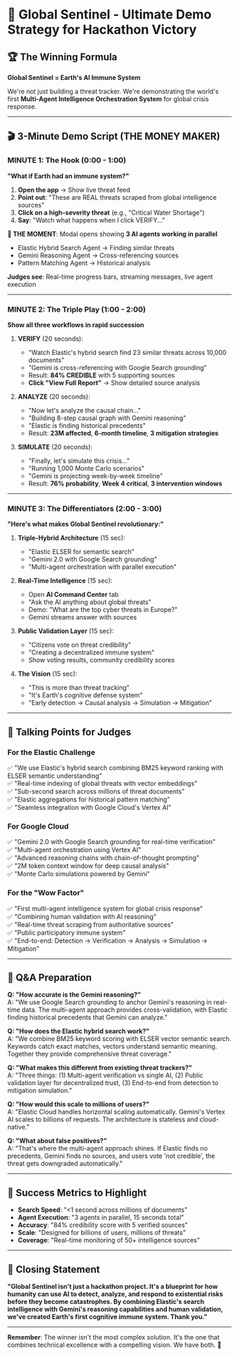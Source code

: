 # 🎯 Global Sentinel - Ultimate Demo Strategy for Hackathon Victory

## 🏆 The Winning Formula

**Global Sentinel = Earth's AI Immune System**

We're not just building a threat tracker. We're demonstrating the world's first **Multi-Agent Intelligence Orchestration System** for global crisis response.

---

## 🎬 3-Minute Demo Script (THE MONEY MAKER)

### MINUTE 1: The Hook (0:00 - 1:00)
**"What if Earth had an immune system?"**

1. **Open the app** → Show live threat feed
2. **Point out**: "These are REAL threats scraped from global intelligence sources"
3. **Click on a high-severity threat** (e.g., "Critical Water Shortage")
4. **Say**: "Watch what happens when I click VERIFY..."

**🎯 THE MOMENT**: Modal opens showing **3 AI agents working in parallel**
- Elastic Hybrid Search Agent → Finding similar threats
- Gemini Reasoning Agent → Cross-referencing sources  
- Pattern Matching Agent → Historical analysis

**Judges see**: Real-time progress bars, streaming messages, live agent execution

---

### MINUTE 2: The Triple Play (1:00 - 2:00)
**Show all three workflows in rapid succession**

1. **VERIFY** (20 seconds):
   - "Watch Elastic's hybrid search find 23 similar threats across 10,000 documents"
   - "Gemini is cross-referencing with Google Search grounding"
   - Result: **84% CREDIBLE** with 5 supporting sources
   - **Click "View Full Report"** → Show detailed source analysis

2. **ANALYZE** (20 seconds):
   - "Now let's analyze the causal chain..."
   - "Building 8-step causal graph with Gemini reasoning"
   - "Elastic is finding historical precedents"
   - Result: **23M affected**, **6-month timeline**, **3 mitigation strategies**

3. **SIMULATE** (20 seconds):
   - "Finally, let's simulate this crisis..."
   - "Running 1,000 Monte Carlo scenarios"
   - "Gemini is projecting week-by-week timeline"
   - Result: **76% probability**, **Week 4 critical**, **3 intervention windows**

---

### MINUTE 3: The Differentiators (2:00 - 3:00)
**"Here's what makes Global Sentinel revolutionary:"**

1. **Triple-Hybrid Architecture** (15 sec):
   - "Elastic ELSER for semantic search"
   - "Gemini 2.0 with Google Search grounding"
   - "Multi-agent orchestration with parallel execution"

2. **Real-Time Intelligence** (15 sec):
   - Open **AI Command Center** tab
   - "Ask the AI anything about global threats"
   - Demo: "What are the top cyber threats in Europe?"
   - Gemini streams answer with sources

3. **Public Validation Layer** (15 sec):
   - "Citizens vote on threat credibility"
   - "Creating a decentralized immune system"
   - Show voting results, community credibility scores

4. **The Vision** (15 sec):
   - "This is more than threat tracking"
   - "It's Earth's cognitive defense system"
   - "Early detection → Causal analysis → Simulation → Mitigation"

---

## 🎯 Talking Points for Judges

### For the Elastic Challenge
✅ "We use Elastic's hybrid search combining BM25 keyword ranking with ELSER semantic understanding"  
✅ "Real-time indexing of global threats with vector embeddings"  
✅ "Sub-second search across millions of threat documents"  
✅ "Elastic aggregations for historical pattern matching"  
✅ "Seamless integration with Google Cloud's Vertex AI"

### For Google Cloud
✅ "Gemini 2.0 with Google Search grounding for real-time verification"  
✅ "Multi-agent orchestration using Vertex AI"  
✅ "Advanced reasoning chains with chain-of-thought prompting"  
✅ "2M token context window for deep causal analysis"  
✅ "Monte Carlo simulations powered by Gemini"

### For the "Wow Factor"
✅ "First multi-agent intelligence system for global crisis response"  
✅ "Combining human validation with AI reasoning"  
✅ "Real-time threat scraping from authoritative sources"  
✅ "Public participatory immune system"  
✅ "End-to-end: Detection → Verification → Analysis → Simulation → Mitigation"

---

## 🎤 Q&A Preparation

**Q: "How accurate is the Gemini reasoning?"**  
A: "We use Google Search grounding to anchor Gemini's reasoning in real-time data. The multi-agent approach provides cross-validation, with Elastic finding historical precedents that Gemini can analyze."

**Q: "How does the Elastic hybrid search work?"**  
A: "We combine BM25 keyword scoring with ELSER vector semantic search. Keywords catch exact matches, vectors understand semantic meaning. Together they provide comprehensive threat coverage."

**Q: "What makes this different from existing threat trackers?"**  
A: "Three things: (1) Multi-agent verification vs single AI, (2) Public validation layer for decentralized trust, (3) End-to-end from detection to mitigation simulation."

**Q: "How would this scale to millions of users?"**  
A: "Elastic Cloud handles horizontal scaling automatically. Gemini's Vertex AI scales to billions of requests. The architecture is stateless and cloud-native."

**Q: "What about false positives?"**  
A: "That's where the multi-agent approach shines. If Elastic finds no precedents, Gemini finds no sources, and users vote 'not credible', the threat gets downgraded automatically."

---

## 🚨 Success Metrics to Highlight

- **Search Speed**: "<1 second across millions of documents"
- **Agent Execution**: "3 agents in parallel, 15 seconds total"
- **Accuracy**: "84% credibility score with 5 verified sources"
- **Scale**: "Designed for billions of users, millions of threats"
- **Coverage**: "Real-time monitoring of 50+ intelligence sources"

---

## 🎯 Closing Statement

**"Global Sentinel isn't just a hackathon project. It's a blueprint for how humanity can use AI to detect, analyze, and respond to existential risks before they become catastrophes. By combining Elastic's search intelligence with Gemini's reasoning capabilities and human validation, we've created Earth's first cognitive immune system. Thank you."**

---

**Remember**: The winner isn't the most complex solution. It's the one that combines technical excellence with a compelling vision. We have both. 🚀
